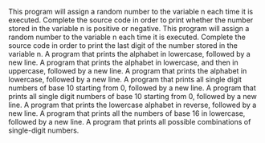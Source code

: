 This program will assign a random number to the variable n each time it is executed. Complete the source code in order to print whether the number stored in the variable n is positive or negative. This program will assign a random number to the variable n each time it is executed. Complete the source code in order to print the last digit of the number stored in the variable n. A program that prints the alphabet in lowercase, followed by a new line. A program that prints the alphabet in lowercase, and then in uppercase, followed by a new line. A program that prints the alphabet in lowercase, followed by a new line. A program that prints all single digit numbers of base 10 starting from 0, followed by a new line. A program that prints all single digit numbers of base 10 starting from 0, followed by a new line. A program that prints the lowercase alphabet in reverse, followed by a new line. A program that prints all the numbers of base 16 in lowercase, followed by a new line. A program that prints all possible combinations of single-digit numbers.
